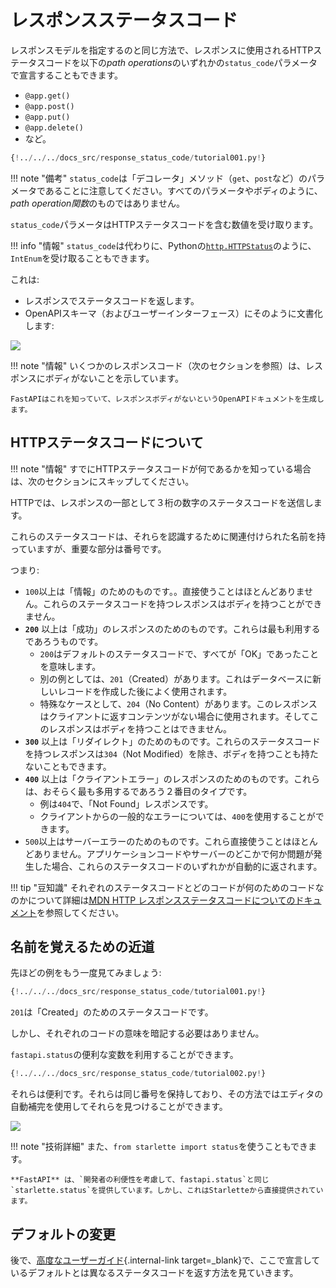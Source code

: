 # レスポンスステータスコード

レスポンスモデルを指定するのと同じ方法で、レスポンスに使用されるHTTPステータスコードを以下の*path operations*のいずれかの`status_code`パラメータで宣言することもできます。

* `@app.get()`
* `@app.post()`
* `@app.put()`
* `@app.delete()`
* など。

```Python hl_lines="6"
{!../../../docs_src/response_status_code/tutorial001.py!}
```

!!! note "備考"
    `status_code`は「デコレータ」メソッド（`get`、`post`など）のパラメータであることに注意してください。すべてのパラメータやボディのように、*path operation関数*のものではありません。

`status_code`パラメータはHTTPステータスコードを含む数値を受け取ります。

!!! info "情報"
    `status_code`は代わりに、Pythonの<a href="https://docs.python.org/3/library/http.html#http.HTTPStatus" class="external-link" target="_blank">`http.HTTPStatus`</a>のように、`IntEnum`を受け取ることもできます。

これは:

* レスポンスでステータスコードを返します。
* OpenAPIスキーマ（およびユーザーインターフェース）にそのように文書化します:

<img src="https://fastapi.tiangolo.com/img/tutorial/response-status-code/image01.png">

!!! note "情報"
    いくつかのレスポンスコード（次のセクションを参照）は、レスポンスにボディがないことを示しています。

    FastAPIはこれを知っていて、レスポンスボディがないというOpenAPIドキュメントを生成します。

## HTTPステータスコードについて

!!! note "情報"
    すでにHTTPステータスコードが何であるかを知っている場合は、次のセクションにスキップしてください。

HTTPでは、レスポンスの一部として３桁の数字のステータスコードを送信します。

これらのステータスコードは、それらを認識するために関連付けられた名前を持っていますが、重要な部分は番号です。

つまり:

* `100`以上は「情報」のためのものです。。直接使うことはほとんどありません。これらのステータスコードを持つレスポンスはボディを持つことができません。
* **`200`** 以上は「成功」のレスポンスのためのものです。これらは最も利用するであろうものです。
    * `200`はデフォルトのステータスコードで、すべてが「OK」であったことを意味します。
    * 別の例としては、`201`（Created）があります。これはデータベースに新しいレコードを作成した後によく使用されます。
    * 特殊なケースとして、`204`（No Content）があります。このレスポンスはクライアントに返すコンテンツがない場合に使用されます。そしてこのレスポンスはボディを持つことはできません。
* **`300`** 以上は「リダイレクト」のためのものです。これらのステータスコードを持つレスポンスは`304`（Not Modified）を除き、ボディを持つことも持たないこともできます。
* **`400`** 以上は「クライアントエラー」のレスポンスのためのものです。これらは、おそらく最も多用するであろう２番目のタイプです。
    * 例は`404`で、「Not Found」レスポンスです。
    * クライアントからの一般的なエラーについては、`400`を使用することができます。
* `500`以上はサーバーエラーのためのものです。これら直接使うことはほとんどありません。アプリケーションコードやサーバーのどこかで何か問題が発生した場合、これらのステータスコードのいずれかが自動的に返されます。

!!! tip "豆知識"
    それぞれのステータスコードとどのコードが何のためのコードなのかについて詳細は<a href="https://developer.mozilla.org/en-US/docs/Web/HTTP/Status" class="external-link" target="_blank"><abbr title="Mozilla Developer Network">MDN</abbr> HTTP レスポンスステータスコードについてのドキュメント</a>を参照してください。

## 名前を覚えるための近道

先ほどの例をもう一度見てみましょう:

```Python hl_lines="6"
{!../../../docs_src/response_status_code/tutorial001.py!}
```

`201`は「Created」のためのステータスコードです。

しかし、それぞれのコードの意味を暗記する必要はありません。

`fastapi.status`の便利な変数を利用することができます。

```Python hl_lines="1 6"
{!../../../docs_src/response_status_code/tutorial002.py!}
```

それらは便利です。それらは同じ番号を保持しており、その方法ではエディタの自動補完を使用してそれらを見つけることができます。

<img src="https://fastapi.tiangolo.com/img/tutorial/response-status-code/image02.png">

!!! note "技術詳細"
    また、`from starlette import status`を使うこともできます。

    **FastAPI** は、`開発者の利便性を考慮して、fastapi.status`と同じ`starlette.status`を提供しています。しかし、これはStarletteから直接提供されています。

## デフォルトの変更

後で、[高度なユーザーガイド](../advanced/response-change-status-code.md){.internal-link target=_blank}で、ここで宣言しているデフォルトとは異なるステータスコードを返す方法を見ていきます。
